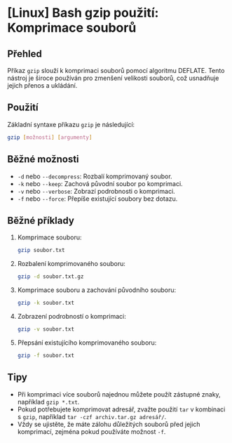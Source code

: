 # [Linux] Bash gzip použití: Komprimace souborů

## Přehled
Příkaz `gzip` slouží k komprimaci souborů pomocí algoritmu DEFLATE. Tento nástroj je široce používán pro zmenšení velikosti souborů, což usnadňuje jejich přenos a ukládání.

## Použití
Základní syntaxe příkazu `gzip` je následující:

```bash
gzip [možnosti] [argumenty]
```

## Běžné možnosti
- `-d` nebo `--decompress`: Rozbalí komprimovaný soubor.
- `-k` nebo `--keep`: Zachová původní soubor po komprimaci.
- `-v` nebo `--verbose`: Zobrazí podrobnosti o komprimaci.
- `-f` nebo `--force`: Přepíše existující soubory bez dotazu.

## Běžné příklady
1. Komprimace souboru:
   ```bash
   gzip soubor.txt
   ```

2. Rozbalení komprimovaného souboru:
   ```bash
   gzip -d soubor.txt.gz
   ```

3. Komprimace souboru a zachování původního souboru:
   ```bash
   gzip -k soubor.txt
   ```

4. Zobrazení podrobností o komprimaci:
   ```bash
   gzip -v soubor.txt
   ```

5. Přepsání existujícího komprimovaného souboru:
   ```bash
   gzip -f soubor.txt
   ```

## Tipy
- Při komprimaci více souborů najednou můžete použít zástupné znaky, například `gzip *.txt`.
- Pokud potřebujete komprimovat adresář, zvažte použití `tar` v kombinaci s `gzip`, například `tar -czf archiv.tar.gz adresář/`.
- Vždy se ujistěte, že máte zálohu důležitých souborů před jejich komprimací, zejména pokud používáte možnost `-f`.